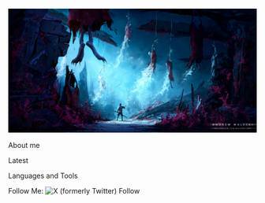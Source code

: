 ![Header](https://github.com/rickert156/rickert156/blob/main/assets/header.jpg)

About me

Latest 

Languages and Tools

Follow Me: 
![X (formerly Twitter) Follow](https://img.shields.io/twitter/follow/:Rickert156)
